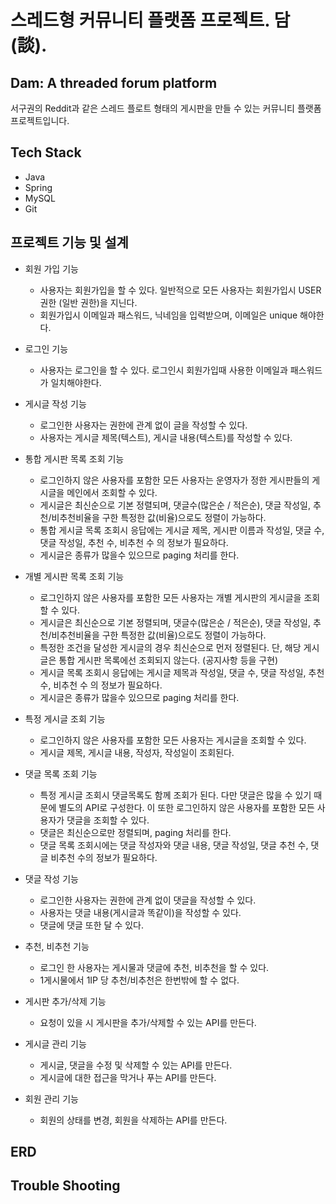 # 스레드형 커뮤니티 플랫폼 프로젝트. 담(談).
Dam: A threaded forum platform
--
서구권의 Reddit과 같은 스레드 플로트 형태의 게시판을 만들 수 있는 커뮤니티 플랫폼 프로젝트입니다.

## Tech Stack
* Java
* Spring
* MySQL
* Git

## 프로젝트 기능 및 설계
* 회원 가입 기능
  * 사용자는 회원가입을 할 수 있다. 일반적으로 모든 사용자는 회원가입시 USER 권한 (일반 권한)을 지닌다.
  * 회원가입시 이메일과 패스워드, 닉네임을 입력받으며, 이메일은 unique 해야한다.

* 로그인 기능
  * 사용자는 로그인을 할 수 있다. 로그인시 회원가입때 사용한 이메일과 패스워드가 일치해야한다.

* 게시글 작성 기능
  * 로그인한 사용자는 권한에 관계 없이 글을 작성할 수 있다.
  * 사용자는 게시글 제목(텍스트), 게시글 내용(텍스트)를 작성할 수 있다.

* 통합 게시판 목록 조회 기능
  * 로그인하지 않은 사용자를 포함한 모든 사용자는 운영자가 정한 게시판들의 게시글을 메인에서 조회할 수 있다.
  * 게시글은 최신순으로 기본 정렬되며, 댓글수(많은순 / 적은순), 댓글 작성일, 추천/비추천비율을 구한 특정한 값(비율)으로도 정렬이 가능하다.
  * 통합 게시글 목록 조회시 응답에는 게시글 제목, 게시판 이름과 작성일, 댓글 수, 댓글 작성일, 추천 수, 비추천 수 의 정보가 필요하다.
  * 게시글은 종류가 많을수 있으므로 paging 처리를 한다.

* 개별 게시판 목록 조회 기능
  * 로그인하지 않은 사용자를 포함한 모든 사용자는 개별 게시판의 게시글을 조회할 수 있다.
  * 게시글은 최신순으로 기본 정렬되며, 댓글수(많은순 / 적은순), 댓글 작성일, 추천/비추천비율을 구한 특정한 값(비율)으로도 정렬이 가능하다.
  * 특정한 조건을 달성한 게시글의 경우 최신순으로 먼저 정렬된다. 단, 해당 게시글은 통합 게시판 목록에선 조회되지 않는다. (공지사항 등을 구현)
  * 게시글 목록 조회시 응답에는 게시글 제목과 작성일, 댓글 수, 댓글 작성일, 추천 수, 비추천 수 의 정보가 필요하다.
  * 게시글은 종류가 많을수 있으므로 paging 처리를 한다.

* 특정 게시글 조회 기능
  * 로그인하지 않은 사용자를 포함한 모든 사용자는 게시글을 조회할 수 있다.
  * 게시글 제목, 게시글 내용, 작성자, 작성일이 조회된다.

* 댓글 목록 조회 기능
  * 특정 게시글 조회시 댓글목록도 함께 조회가 된다. 다만 댓글은 많을 수 있기 때문에 별도의 API로 구성한다. 이 또한 로그인하지 않은 사용자를 포함한 모든 사용자가 댓글을 조회할 수 있다.
  * 댓글은 최신순으로만 정렬되며, paging 처리를 한다.
  * 댓글 목록 조회시에는 댓글 작성자와 댓글 내용, 댓글 작성일, 댓글 추천 수, 댓글 비추천 수의 정보가 필요하다.

* 댓글 작성 기능
  * 로그인한 사용자는 권한에 관계 없이 댓글을 작성할 수 있다.
  * 사용자는 댓글 내용(게시글과 똑같이)을 작성할 수 있다.
  * 댓글에 댓글 또한 달 수 있다.

* 추천, 비추천 기능
  * 로그인 한 사용자는 게시물과 댓글에 추천, 비추천을 할 수 있다.
  * 1게시물에서 1IP 당 추천/비추천은 한번밖에 할 수 없다.

* 게시판 추가/삭제 기능
  * 요청이 있을 시 게시판을 추가/삭제할 수 있는 API를 만든다.

* 게시글 관리 기능
  * 게시글, 댓글을 수정 및 삭제할 수 있는 API를 만든다.
  * 게시글에 대한 접근을 막거나 푸는 API를 만든다.

* 회원 관리 기능
  * 회원의 상태를 변경, 회원을 삭제하는 API를 만든다.
 
## ERD

## Trouble Shooting
